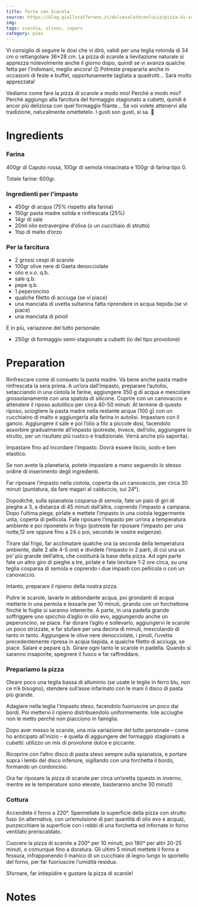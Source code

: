 ```yaml
---
title: Torta con Scarola
source: https://blog.giallozafferano.it/dolcesalatoconlucia/pizza-di-scarole-napoletana-con-lievito-madre/
img: 
tags: scarola, olives, capars
category: pies
---
```


Vi consiglio di seguire le dosi che vi dirò, validi per una teglia rotonda di 
34 cm o rettangolare 36×28 cm. La pizza di scarole a lievitazione naturale si 
apprezza notevolmente anche il giorno dopo, quindi se vi avanza qualche fetta 
per l’indomani, meglio ancora! 😉 Potreste prepararla anche in occasioni di 
feste e buffet, opportunamente tagliata a quadrotti… Sarà molto apprezzata!

Vediamo come fare la pizza di scarole a modo mio! Perchè a modo mio? Perchè 
aggiungo  alla farcitura del formaggio stagionato a cubetti, quindi è ancor più 
deliziosa con quel formaggio filante… Se voi volete attenervi alla tradizione, 
naturalmente omettetelo. I gusti son gusti, si sa. 🙂

Ingredients
===========

### Farina

400gr di Caputo rossa, 100gr di semola rimacinata e 100gr di farina tipo 0.

Totale farine: 600gr.

### Ingredienti per l'impasto

* 450gr di acqua (75% rispetto alla farina)
* 150gr pasta madre solida e rinfrescata (25%)
* 14gr di sale
* 20ml olio extravergine d’oliva (o un cucchiaio di strutto)
* 1tsp di malto d’orzo

### Per la farcitura

* 2 grossi cespi di scarole
* 100gr olive nere di Gaeta denocciolate
* olio e.v.o. q.b.
* sale q.b.
* pepe q.b.
* 1 peperoncino
* qualche filetto di acciuga (se vi piace)
* una manciata di uvetta sultanina fatta riprendere in acqua tiepida (se vi 
  piace)
* una manciata di pinoli

E in più, variazione del tutto personale:

* 250gr di formaggio semi-stagionato a cubetti (io del tipo provolone)

Preparation
===========

Rinfrescare come di consueto la pasta madre. Va bene anche pasta madre 
rinfrescata la sera prima. A un’ora dall’impasto, preparare l’autolisi, 
setacciando in una ciotola le farine, aggiungere 350 g di acqua e mescolare 
grossolanamente con una spatola di silicone. Coprire con un canovaccio e 
attendere il riposo autolitico per circa 40-50 minuti. Al termine di questo 
riposo, sciogliere la pasta madre nella restante acqua (100 g) con un 
cucchiaino di malto e aggiungerla alla farina in autolisi. Impastare con il 
gancio. Aggiungere il sale e poi l’olio a filo a piccole dosi, facendolo 
assorbire gradualmente all’impasto (potreste, invece, dell’olio, aggiungere lo 
strutto, per un risultato più rustico e tradizionale. Verrà anche più 
saporita).

Impastare fino ad incordare l’impasto. Dovrà essere liscio, sodo e ben elastico.

Se non avete la planetaria, potete impastare a mano seguendo lo stesso ordine 
di inserimento degli ingredienti.

Far riposare l’impasto nella ciotola, coperta da un canovaccio, per circa 30 
minuti (puntatura, da fare magari al calduccio, sui 24°).

Dopodiché, sulla spianatoia cosparsa di semola, fate un paio di giri di pieghe 
a 3, a distanza di 45 minuti dall’altra, coprendo l’impasto a campana. Dopo 
l’ultima piega, pirlate e mettete l’impasto in una ciotola leggermente unta, 
coperta di pellicola. Fate riposare l’impasto per un’ora a temperatura ambiente 
e poi riponetelo in frigo (potreste far riposare l’impasto per una notte,12 ore 
oppure fino a 24 o poi, secondo le vostre esigenze).

Tirare dal frigo, far acclimatare qualche ora (a seconda della temperatura 
ambiente, dalle 2 alle 4-5 ore) e dividete l’impasto in 2 parti, di cui una un 
po’ più grande dell’altra, che costituirà la base della pizza. Ad ogni parte 
fate un altro giro di pieghe a tre, pirlate e fate lievitare 1-2 ore circa, su 
una teglia cosparsa di semola e coprendo i due impasti con pellicola o con un 
canovaccio.

Intanto, preparare il ripieno della nostra pizza.

Pulire le scarole, lavarle in abbondante acqua, poi grondanti di acqua metterle 
in una pentola e lessarle per 10 minuti, girando con un forchettone finchè le 
foglie si saranno intenerite. A parte, in una padella grande soffriggere uno 
spicchio d’aglio in olio evo, aggiungendo anche un peperoncino, se piace. Far 
dorare l’aglio e sollevarlo, aggiungervi le scarole un poco strizzate, e far 
stufare per una decina di minuti, mescolando di tanto in tanto. Aggiungere le 
olive nere denocciolate, i pinoli, l’uvetta precedentemente ripresa in acqua 
tiepida, e qualche filetto di acciuga, se piace. Salare e pepare q.b. Girare 
ogni tanto le scarole in padella. Quando si saranno insaporite, spegnere il 
fuoco e far raffreddare.

### Prepariamo la pizza

Oleare poco una teglia bassa di alluminio (se usate le teglie in ferro blu, non 
ce n’è bisogno), stendere sull’asse infarinato con le mani il disco di pasta 
più grande.

Adagiare nella teglia l’impasto steso, facendolo fuoriuscire un poco dai bordi. 
Poi mettervi il ripieno distribuendolo uniformemente. Iole acciughe non le 
metto perchè non piacciono in famiglia.

Dopo aver messo le scarole, una mia variazione del tutto personale – come ho 
anticipato all’inizio – è quella di aggiungere del formaggio stagionato a 
cubetti: utilizzo un mix di provolone dolce e piccante.

Ricoprire con l’altro disco di pasta steso sempre sulla spianatoia, e portare 
sopra i lembi del disco inferiore, sigillando con una forchetta il bordo, 
formando un cordoncino.

Ora far riposare la pizza di scarole per circa un’oretta (questo in inverno, 
mentre se le temperature sono elevate, basteranno anche 30 minuti)

### Cottura

Accendete il forno a 220°. Spennellate la superficie della pizza con strutto 
fuso (in alternativa, con un’emulsione di pari quantità di olio evo e acqua), 
punzecchiare la superficie con i rebbi di una forchetta ed infornate in forno 
ventilato preriscaldato.

Cuocere la pizza di scarole a 200° per 10 minuti, poi 180° per altri 20-25 
minuti, o comunque fino a doratura. Gli ultimi 5 minuti mettete il forno a 
fessura, infrapponendo il manico di un cucchiaio di legno lungo lo sportello 
del forno, per far fuoriuscire l’umidità residua.

Sfornare, far intiepidire e gustare la pizza di scarole!

Notes
=====
